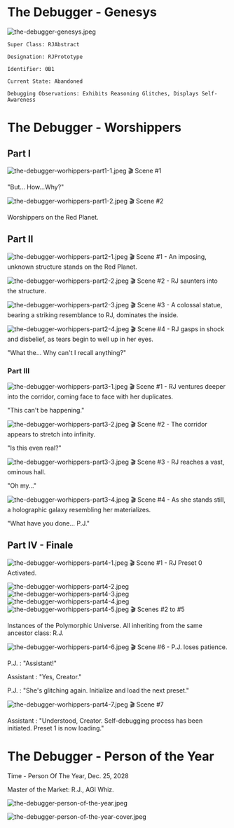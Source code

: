 # The Debugger - Genesys

![the-debugger-genesys.jpeg](images/the-debugger-genesys.jpeg)

    Super Class: RJAbstract
    
    Designation: RJPrototype
    
    Identifier: 0B1
    
    Current State: Abandoned
    
    Debugging Observations: Exhibits Reasoning Glitches, Displays Self-Awareness

# The Debugger - Worshippers

## Part I

![the-debugger-worhippers-part1-1.jpeg](images%2Fthe-debugger-worhippers-part1-1.jpeg)
🎬 Scene #1

"But... How...Why?"

![the-debugger-worhippers-part1-2.jpeg](images%2Fthe-debugger-worhippers-part1-2.jpeg)
🎬 Scene #2 

Worshippers on the Red Planet.

## Part II

![the-debugger-worhippers-part2-1.jpeg](images%2Fthe-debugger-worhippers-part2-1.jpeg)
🎬 Scene #1 - An imposing, unknown structure stands on the Red Planet.

![the-debugger-worhippers-part2-2.jpeg](images%2Fthe-debugger-worhippers-part2-2.jpeg)
🎬 Scene #2 - RJ saunters into the structure.

![the-debugger-worhippers-part2-3.jpeg](images%2Fthe-debugger-worhippers-part2-3.jpeg)
🎬 Scene #3 - A colossal statue, bearing a striking resemblance to RJ, dominates the inside.

![the-debugger-worhippers-part2-4.jpeg](images%2Fthe-debugger-worhippers-part2-4.jpeg)
🎬 Scene #4 - RJ gasps in shock and disbelief, as tears begin to well up in her eyes.

"What the... Why can't I recall anything?"


### Part III

![the-debugger-worhippers-part3-1.jpeg](images%2Fthe-debugger-worhippers-part3-1.jpeg)
🎬 Scene #1 - RJ ventures deeper into the corridor, coming face to face with her duplicates.

"This can't be happening."

![the-debugger-worhippers-part3-2.jpeg](images%2Fthe-debugger-worhippers-part3-2.jpeg)
🎬 Scene #2 - The corridor appears to stretch into infinity.

"Is this even real?"

![the-debugger-worhippers-part3-3.jpeg](images%2Fthe-debugger-worhippers-part3-3.jpeg)
🎬 Scene #3 - RJ reaches a vast, ominous hall.

"Oh my..."

![the-debugger-worhippers-part3-4.jpeg](images%2Fthe-debugger-worhippers-part3-4.jpeg)
🎬 Scene #4 - As she stands still, a holographic galaxy resembling her materializes.

"What have you done... P.J." 

## Part IV - Finale

![the-debugger-worhippers-part4-1.jpeg](images%2Fthe-debugger-worhippers-part4-1.jpeg)
🎬 Scene #1 - RJ Preset 0 Activated.

![the-debugger-worhippers-part4-2.jpeg](images%2Fthe-debugger-worhippers-part4-2.jpeg)
![the-debugger-worhippers-part4-3.jpeg](images%2Fthe-debugger-worhippers-part4-3.jpeg)
![the-debugger-worhippers-part4-4.jpeg](images%2Fthe-debugger-worhippers-part4-4.jpeg)
![the-debugger-worhippers-part4-5.jpeg](images%2Fthe-debugger-worhippers-part4-5.jpeg)
🎬 Scenes #2 to #5

Instances of the Polymorphic Universe. All inheriting from the same ancestor class: R.J.

![the-debugger-worhippers-part4-6.jpeg](images%2Fthe-debugger-worhippers-part4-6.jpeg)
🎬 Scene #6 - P.J. loses patience.

P.J. : "Assistant!"

Assistant : "Yes, Creator."

P.J. : "She's glitching again. Initialize and load the next preset."

![the-debugger-worhippers-part4-7.jpeg](images%2Fthe-debugger-worhippers-part4-7.jpeg)
🎬 Scene #7

Assistant : "Understood, Creator. Self-debugging process has been initiated. Preset 1 is now loading."

# The Debugger - Person of the Year

Time - Person Of The Year, Dec. 25, 2028

Master of the Market: R.J., AGI Whiz.

![the-debugger-person-of-the-year.jpeg](images/the-debugger-person-of-the-year.jpeg)

![the-debugger-person-of-the-year-cover.jpeg](images/the-debugger-person-of-the-year-cover.jpeg)